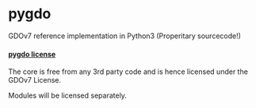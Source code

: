# pygdo
GDOv7 reference implementation in Python3 (Properitary sourcecode!)

#### [pygdo license](./LICENSE)

The core is free from any 3rd party code and is hence licensed under the GDOv7 License.

Modules will be licensed separately.
